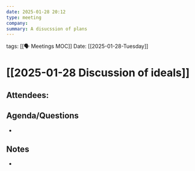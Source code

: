 ```yaml
---
date: 2025-01-28 20:12
type: meeting
company: 
summary: A disucssion of plans
---
```

tags: [[🗣 Meetings MOC]]
Date: [[2025-01-28-Tuesday]]

# [[2025-01-28 Discussion of ideals]]

**Attendees**: 
- 

## Agenda/Questions
- 

## Notes
-